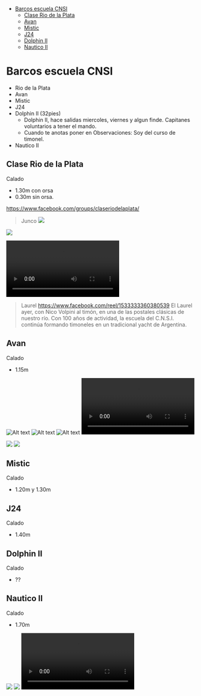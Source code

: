 - [Barcos escuela CNSI](#barcos-escuela-cnsi)
  - [Clase Rio de la Plata](#clase-rio-de-la-plata)
  - [Avan](#avan)
  - [Mistic](#mistic)
  - [J24](#j24)
  - [Dolphin II](#dolphin-ii)
  - [Nautico II](#nautico-ii)

# Barcos escuela CNSI
- Rio de la Plata
- Avan
- Mistic
- J24
- Dolphin II (32pies)
  - Dolphin II, hace salidas miercoles, viernes y algun finde. Capitanes voluntarios a tener el mando.
  -  Cuando te anotas poner en Observaciones: Soy del curso de timonel.
-  Nautico II

## Clase Rio de la Plata

Calado
 - 1.30m con orsa
 - 0.30m sin orsa.
  
https://www.facebook.com/groups/claseriodelaplata/

> Junco
![](./images/rio.de.la.plata.junco.cnsi.jpg)

![](./images/NOTA.clase.rio.de.la.plata.jpg)

<video controls>
  <source src="./images/video.laurel.mp4" type="video/mp4">
</video>

> Laurel
> https://www.facebook.com/reel/1533333360380539
> El Laurel ayer, con Nico Volpini al timón, en una de las postales clásicas de nuestro río. Con 100 años de actividad, la escuela del C.N.S.I. continúa formando timoneles en un tradicional yacht de Argentina.  

## Avan

Calado 
- 1.15m

![Alt text](./clases/20230916/avan.pampero.jpeg)
![Alt text](./clases/20230916/avan.pampero1.jpeg)
![Alt text](./clases/20230916/avan.pampero2.jpeg)
![Alt text](./clases/20230916/avan.pampero2.mov)

![](./images/avan08.jpeg)
![](./images/avan.volviendo.remolque.jpeg)

## Mistic

Calado
- 1.20m y 1.30m

## J24

Calado
- 1.40m

## Dolphin II 

Calado
- ??

## Nautico II

Calado
- 1.70m

![](./images/nauticoII.1.jpeg)
![](./images/nauticoII.2.jpeg)
<video controls>
  <source src="./images/nauticoII.mp4" type="video/mp4">
</video>